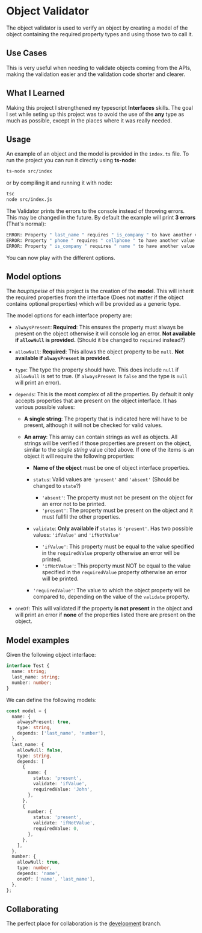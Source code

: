 # Object Validator

The object validator is used to verify an object by creating a model of the object containing the required property types and using those two to call it.

## Use Cases

This is very useful when needing to validate objects coming from the APIs, making the validation easier and the validation code shorter and clearer.

## What I Learned

Making this project I strengthened my typescript **Interfaces** skills. The goal I set while seting up this project was to avoid the use of the **any** type as much as possible, except in the places where it was really needed.

## Usage

An example of an object and the model is provided in the `index.ts` file. To run the project you can run it directly using **ts-node**:

```bash
ts-node src/index
```

or by compiling it and running it with node:

```bash
tsc
node src/index.js
```

The Validator prints the errors to the console instead of throwing errors. This may be changed in the future. By default the example will print **3 errors** (That's normal):

```bash
ERROR: Property " last_name " requires " is_company " to have another value
ERROR: Property " phone " requires " cellphone " to have another value
ERROR: Property " is_company " requires " name " to have another value
```

You can now play with the different options.

## Model options

The _hauptspeise_ of this project is the creation of the **model**. This will inherit the required properties from the interface (Does not matter if the object contains optional properties) which will be provided as a generic type.

The model options for each interface property are:

- `alwaysPresent`: **Required**: This ensures the property must always be present on the object otherwise it will console log an error. **Not available if `allowNull` is provided.** (Should it be changed to `required` instead?)
- `allowNull`: **Required**: This allows the object property to be `null`. **Not available if `alwaysPresent` is provided.**
- `type`: The type the property should have. This does include `null` if `allowNull` is set to true. (If `alwaysPresent` is `false` and the type is `null` will print an error).
- `depends`: This is the most complex of all the properties. By default it only accepts properties that are present on the object interface. It has various possible values:

  - **A single string**: The property that is indicated here will have to be present, although it will not be checked for valid values.
  - **An array**: This array can contain strings as well as objects. All strings will be verified if those properties are present on the object, similar to the _single string_ value cited above. If one of the items is an object it will require the following properties:

    - **Name of the object** must be one of object interface properties.
    - `status`: Valid values are `'present'` and `'absent'` (Should be changed to `state`?)

      - `'absent'`: The property must not be present on the object for an error not to be printed.
      - `'present'`: The property must be present on the object and it must fullfil the other properties.

    - `validate`: **Only available if** `status` is `'present'`. Has two possible values: `'ifValue'` and `'ifNotValue'`

      - `'ifValue'`: This property must be equal to the value specified in the `requiredValue` property otherwise an error will be printed.
      - `'ifNotValue'`: This property must NOT be equal to the value specified in the `requiredValue` property otherwise an error will be printed.

    - `'requiredValue'`: The value to which the object property will be compared to, depending on the value of the `validate` property.

- `oneOf`: This will validated if the property **is not present** in the object and will print an error if **none** of the properties listed there are present on the object.

## Model examples

Given the following object interface:

```typescript
interface Test {
  name: string;
  last_name: string;
  number: number;
}
```

We can define the following models:

```typescript
const model = {
  name: {
    alwaysPresent: true,
    type: string,
    depends: ['last_name', 'number'],
  },
  last_name: {
    allowNull: false,
    type: string,
    depends: [
      {
        name: {
          status: 'present',
          validate: 'ifValue',
          requiredValue: 'John',
        },
      },
      {
        number: {
          status: 'present',
          validate: 'ifNotValue',
          requiredValue: 0,
        },
      },
    ],
  },
  number: {
    allowNull: true,
    type: number,
    depends: 'name',
    oneOf: ['name', 'last_name'],
  },
};
```

## Collaborating

The perfect place for collaboration is the [development](https://github.com/egdelgadillo/ts-object-validator/tree/develop) branch.
